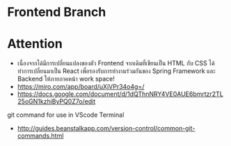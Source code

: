 # Frontend Branch
# Attention
 - เนื่องจากได้มีการเปลี่ยนแปลงของตัว Frontend จากเดิมที่เขียนเป็น HTML กับ CSS ได้ทำการเปลี่ยนมาเป็น React เพื่อรองรับการทำงานร่วมกันของ Spring Framework และ Backend ให้ภายภาคหน้า
work space!
- https://miro.com/app/board/uXjVPr34o4g=/
- https://docs.google.com/document/d/1dQThnNRY4VE0AUE6bmrtzr2TL25oGN1kzhiByPQ0Z7o/edit

git command for use in VScode Terminal
 - http://guides.beanstalkapp.com/version-control/common-git-commands.html
 

